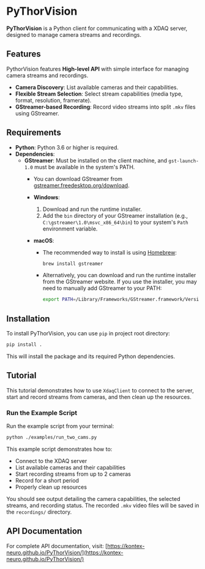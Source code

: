 # PyThorVision

**PyThorVision** is a Python client for communicating with a XDAQ server, designed to manage camera streams and recordings.

## Features

PythorVision features **High-level API** with simple interface for managing camera streams and recordings.
- **Camera Discovery**: List available cameras and their capabilities.
- **Flexible Stream Selection**: Select stream capabilities (media type, format, resolution, framerate).
- **GStreamer-based Recording**: Record video streams into split `.mkv` files using GStreamer.

## Requirements

- **Python**: Python 3.6 or higher is required.
- **Dependencies**:
    - **GStreamer**: Must be installed on the client machine, and `gst-launch-1.0` must be available in the system's PATH.
        - You can download GStreamer from [gstreamer.freedesktop.org/download](https://gstreamer.freedesktop.org/download).

        - **Windows**:
            1. Download and run the runtime installer.
            2. Add the `bin` directory of your GStreamer installation (e.g., `C:\gstreamer\1.0\msvc_x86_64\bin`) to your system's `Path` environment variable.

        - **macOS**:
            - The recommended way to install is using [Homebrew](https://brew.sh/):
              ```bash
              brew install gstreamer
              ```
            - Alternatively, you can download and run the runtime installer from the GStreamer website. If you use the installer, you may need to manually add GStreamer to your PATH:
              ```bash
              export PATH=/Library/Frameworks/GStreamer.framework/Versions/Current/bin:$PATH
              ```

## Installation

To install PyThorVision, you can use `pip` in project root directory:

```bash
pip install .
```

This will install the package and its required Python dependencies.

## Tutorial

This tutorial demonstrates how to use `XdaqClient` to connect to the server, start and record streams from cameras, and then clean up the resources.

### Run the Example Script

Run the example script from your terminal:

   ```bash
   python ./examples/run_two_cams.py
   ```

This example script demonstrates how to:
- Connect to the XDAQ server
- List available cameras and their capabilities
- Start recording streams from up to 2 cameras
- Record for a short period
- Properly clean up resources

You should see output detailing the camera capabilities, the selected streams, and recording status. The recorded `.mkv` video files will be saved in the `recordings/` directory.

## API Documentation

For complete API documentation, visit: [https://kontex-neuro.github.io/PyThorVision/](https://kontex-neuro.github.io/PyThorVision/)